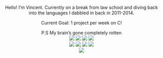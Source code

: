 <div align="center">
<p>Hello! I’m Vincent. Currently on a break from law school and diving back into the languages I dabbled in back in 2011-2014.</p>
</div>
<div align="center">
<p>Current Goal: 1 project per week on C!</p>
</div>
<p>

       
</p>

<p>

       
</p



<p>

       
</p>

<div align="center">
P.S My brain’s gone completely rotten
</div> 

<div align="center">
<!-- Replace with your skills -->
<img src="https://img.shields.io/badge/HTML5-E34F26?style=for-the-badge&logo=html5&logoColor=white" />
<img src="https://img.shields.io/badge/CSS-239120?&style=for-the-badge&logo=css3&logoColor=white" />
<img src="https://img.shields.io/badge/JavaScript-F7DF1E?style=for-the-badge&logo=javascript&logoColor=black" />
<img src="https://img.shields.io/badge/Vue.js-35495E?style=for-the-badge&logo=vue.js&logoColor=4FC08D" />    
</div>   
<div align="center">
<img src="https://img.shields.io/badge/C-00599C?style=for-the-badge&logo=c&logoColor=white" />
<img src="https://img.shields.io/badge/Python-3776AB?style=for-the-badge&logo=python&logoColor=white" />
<img src="https://img.shields.io/badge/Django-092E20?style=for-the-badge&logo=django&logoColor=white" />
<img src="https://img.shields.io/badge/Flask-000000?style=for-the-badge&logo=flask&logoColor=white" />
</div>
 <div align="center">
<img src="https://img.shields.io/badge/PHP-777BB4?style=for-the-badge&logo=php&logoColor=white" />
</div>
